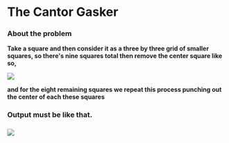 <h1>The Cantor Gasker</h1>

<h3>About the problem</h3>

<b>Take a square and then consider it as a three by three grid of smaller squares, so there's nine squares total then remove the center square like so,</b>

<img src='https://i.imgur.com/wZVkFO3.png' />

<b>and for the eight remaining squares we repeat this process punching out the center of each these squares</b>

<h3>Output must be like that.<h3>

<img src="https://i.imgur.com/IUUavra.png" />
